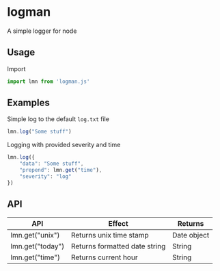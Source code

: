 # logman
A simple logger for node

## Usage
Import
```js
import lmn from 'logman.js'
```

## Examples

Simple log to the default `log.txt` file
```js
lmn.log("Some stuff")
``` 

Logging with provided severity and time
```js
lmn.log({
    "data": "Some stuff",
    "prepend": lmn.get("time"),
    "severity": "log"
})
```

## API
| API  | Effect | Returns |
| ---- | --- | --- |
| lmn.get("unix") | Returns unix time stamp | Date object |
| lmn.get("today") | Returns formatted date string | String |
| lmn.get("time") | Returns current hour | String |

